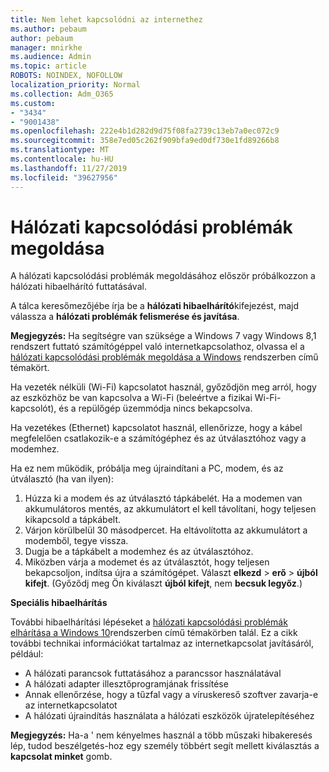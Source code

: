 ```yaml
---
title: Nem lehet kapcsolódni az internethez
ms.author: pebaum
author: pebaum
manager: mnirkhe
ms.audience: Admin
ms.topic: article
ROBOTS: NOINDEX, NOFOLLOW
localization_priority: Normal
ms.collection: Adm_O365
ms.custom:
- "3434"
- "9001438"
ms.openlocfilehash: 222e4b1d282d9d75f08fa2739c13eb7a0ec072c9
ms.sourcegitcommit: 358e7ed05c262f909bfa9ed0df730e1fd89266b8
ms.translationtype: MT
ms.contentlocale: hu-HU
ms.lasthandoff: 11/27/2019
ms.locfileid: "39627956"
---
```

# <a name="fix-network-connection-issues"></a>Hálózati kapcsolódási problémák megoldása

A hálózati kapcsolódási problémák megoldásához először próbálkozzon a hálózati hibaelhárító futtatásával. 

A tálca keresőmezőjébe írja be a **hálózati hibaelhárító**kifejezést, majd válassza a **hálózati problémák felismerése és javítása**.

**Megjegyzés:** Ha segítségre van szüksége a Windows 7 vagy Windows 8,1 rendszert futtató számítógéppel való internetkapcsolathoz, olvassa el a [hálózati kapcsolódási problémák megoldása a Windows](https://support.microsoft.com/help/15287) rendszerben című témakört. 

Ha vezeték nélküli (Wi-Fi) kapcsolatot használ, győződjön meg arról, hogy az eszközhöz be van kapcsolva a Wi-Fi (beleértve a fizikai Wi-Fi-kapcsolót), és a repülőgép üzemmódja nincs bekapcsolva.

Ha vezetékes (Ethernet) kapcsolatot használ, ellenőrizze, hogy a kábel megfelelően csatlakozik-e a számítógéphez és az útválasztóhoz vagy a modemhez.

Ha ez nem működik, próbálja meg újraindítani a PC, modem, és az útválasztó (ha van ilyen):

1. Húzza ki a modem és az útválasztó tápkábelét. Ha a modemen van akkumulátoros mentés, az akkumulátort el kell távolítani, hogy teljesen kikapcsold a tápkábelt.
2. Várjon körülbelül 30 másodpercet. Ha eltávolította az akkumulátort a modemből, tegye vissza.
3. Dugja be a tápkábelt a modemhez és az útválasztóhoz.
4. Miközben várja a modemet és az útválasztót, hogy teljesen bekapcsoljon, indítsa újra a számítógépet. Választ **elkezd** > **erő** > **újból kifejt**. (Győződj meg Ön kiválaszt **újból kifejt**, nem **becsuk legyőz**.)

**Speciális hibaelhárítás**

További hibaelhárítási lépéseket a [hálózati kapcsolódási problémák elhárítása a Windows 10](https://support.microsoft.com/help/10741?ocid=SMC10741%2F)rendszerben című témakörben talál. Ez a cikk további technikai információkat tartalmaz az internetkapcsolat javításáról, például:

- A hálózati parancsok futtatásához a parancssor használatával
- A hálózati adapter illesztőprogramjának frissítése
- Annak ellenőrzése, hogy a tűzfal vagy a víruskereső szoftver zavarja-e az internetkapcsolatot
- A hálózati újraindítás használata a hálózati eszközök újratelepítéséhez

**Megjegyzés:** Ha-a ' nem kényelmes használ a több műszaki hibakeresés lép, tudod beszélgetés-hoz egy személy többért segít mellett kiválasztás a **kapcsolat minket** gomb.